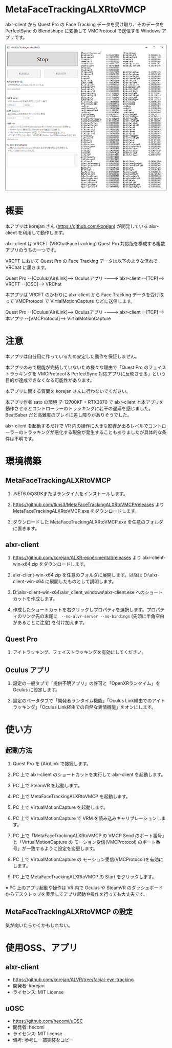 # MetaFaceTrackingALXRtoVMCP

alxr-client から Quest Pro の Face Tracking データを受け取り、そのデータを PerfectSync の Blendshape に変換して VMCProtocol で送信する Windows アプリです。

<img src="image/window_sample.png" alt="attach:window_sample" title="attach:window_sample">

# 概要

本アプリは korejan さん (https://github.com/korejan) が開発している alxr-client を利用して動作します。

alxr-client は VRCFT (VRChatFaceTracking) Quest Pro 対応版を構成する複数アプリのうちの一つです。

VRCFT において Quest Pro の Face Tracking データは以下のような流れで VRChat に届きます。

Quest Pro --[Oculus(Air)Link]--> Oculusアプリ ----> alxr-client --[TCP]--> VRCFT --[OSC]--> VRChat

本アプリは VRCFT のかわりに alxr-client から Face Tracking データを受け取って VMCProtocol で VirtialMotionCapture などに送信します。

Quest Pro --[Oculus(Air)Link]--> Oculusアプリ ----> alxr-client --[TCP]--> 本アプリ --[VMCProtocol]--> VirtialMotionCapture

# 注意

本アプリは自分用に作っているため安定した動作を保証しません。

本アプリのみで機能が完結していないため様々な理由で「Quest Pro のフェイストラッキングを VMCProtocol & PerfectSync 対応アプリに反映させる」という目的が達成できなくなる可能性があります。

本アプリに関する質問を korejan さんに行わないでください。

本アプリ作者 sato の環境 i7-12700KF + RTX3070 で alxr-client と本アプリを動作させるとコントローラーのトラッキングに若干の遅延を感じました。 BeatSaber だと高難度のプレイに差し障りがありそうでした。

alxr-client を起動するだけで VR 内の操作に大きな影響が出るレベルでコントローラーのトラッキングが悪化する現象が発生することもありましたが具体的な条件は不明です。

# 環境構築

## MetaFaceTrackingALXRtoVMCP

1. .NET6.0のSDKまたはランタイムをインストールします。

2. https://github.com/tkns3/MetaFaceTrackingALXRtoVMCP/releases より MetaFaceTrackingALXRtoVMCP.exe をダウンロードします。

3. ダウンロードした MetaFaceTrackingALXRtoVMCP.exe を任意のフォルダに置きます。

## alxr-client

1. https://github.com/korejan/ALXR-experimental/releases より alxr-client-win-x64.zip をダウンロードします。

2. alxr-client-win-x64.zip を任意のフォルダに展開します。以降は D:\alxr-client-win-x64 に展開したものとして説明します。

3. D:\alxr-client-win-x64\alxr_client_windows\alxr-client.exe へのショートカットを作成します。

4. 作成したショートカットを右クリックしプロパティを選択します。プロパティのリンク先の末尾に ` --no-alvr-server --no-bindings` (先頭に半角空白があることに注意) を付け加えます。

## Quest Pro

1. アイトラッキング、フェイストラッキングを有効にしてください。

## Oculus アプリ

1. 設定の一般タブで「提供不明アプリ」の許可と「OpenXRランタイム」を Oculus に設定します。

2. 設定のベータタブで「開発者ランタイム機能」「Oculus Link経由でのアイトラッキング」「Oculus Link経由での自然な表情機能」をオンにします。


# 使い方

## 起動方法

1. Quest Pro を (Air)Link で接続します。

2. PC 上で alxr-client のショートカットを実行して alxr-client を起動します。 

3. PC 上で SteamVR を起動します。

4. PC 上で MetaFaceTrackingALXRtoVMCP を起動します。

5. PC 上で VirtualMotionCapture を起動します。

6. PC 上で VirtualMotionCapture で VRM を読み込みキャリブレーションします。

7. PC 上で「MetaFaceTrackingALXRtoVMCP の VMCP Send のポート番号」と「VirtualMotionCapture の モーション受信(VMCProtocol) のポート番号」が一致するように設定を変更します。

8. PC 上で VirtualMotionCapture の モーション受信(VMCProtocol)を有効にします。

9. PC 上で MetaFaceTrackingALXRtoVMCP の Start をクリックします。

※ PC 上のアプリ起動や操作は VR 内で Oculus や SteamVR のダッシュボードからデスクトップを表示してアプリ起動や操作を行っても大丈夫です。

## MetaFaceTrackingALXRtoVMCP の設定

気が向いたらかくかもしれない。

# 使用OSS、アプリ

## alxr-client
- https://github.com/korejan/ALVR/tree/facial-eye-tracking
- 開発者: korejan
- ライセンス: MIT License

## uOSC
- https://github.com/hecomi/uOSC
- 開発者: hecomi
- ライセンス: MIT license
- 備考: 参考に一部実装をコピー

